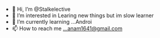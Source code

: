 - 👋 Hi, I’m @Stalkelective
- 👀 I’m interested in Learing new things but im slow learner
- 🌱 I’m currently learning ...Androi
- 📫 How to reach me ...anam1641@gmail.com 

<!---
Stalkelective/Stalkelective is a ✨ special ✨ repository because its `README.md` (this file) appears on your GitHub profile.
You can click the Preview link to take a look at your changes.
--->
